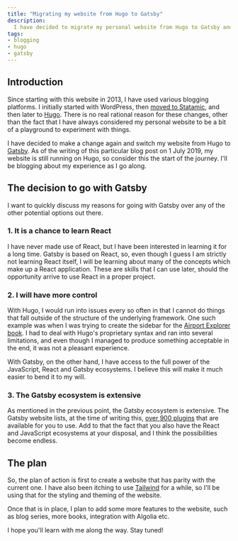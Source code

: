 ```yaml
---
title: "Migrating my website from Hugo to Gatsby"
description:
  I have decided to migrate my personal website from Hugo to Gatsby and write a series of blog posts on the process. In this first blog post, I'll discuss the reasons for the change as well as my decision to go with Gatsby.
tags:
- blogging
- hugo
- gatsby
---
```


## Introduction

Since starting with this website in 2013, I have used various blogging platforms. I initially started with WordPress, then [moved to Statamic](/blog/switching-to-statamic/), and then later to [Hugo](https://gohugo.io/). There is no real rational reason for these changes, other than the fact that I have always considered my personal website to be a bit of a playground to experiment with things.

I have decided to make a change again and switch my website from Hugo to [Gatsby](https://www.gatsbyjs.org/). As of the writing of this particular blog post on 1 July 2019, my website is still running on Hugo, so consider this the start of the journey. I'll be blogging about my experience as I go along.

## The decision to go with Gatsby

I want to quickly discuss my reasons for going with Gatsby over any of the other potential options out there.

### 1. It is a chance to learn React

I have never made use of React, but I have been interested in learning it for a long time. Gatsby is based on React, so, even though I guess I am strictly not learning React itself, I will be learning about many of the concepts which make up a React application. These are skills that I can use later, should the opportunity arrive to use React in a proper project.

### 2. I will have more control

With Hugo, I would run into issues every so often in that I cannot do things that fall outside of the structure of the underlying framework. One such example was when I was trying to create the sidebar for the [Airport Explorer book](https://www.jerriepelser.com/books/airport-explorer). I had to deal with Hugo's proprietary syntax and ran into several limitations, and even though I managed to produce something acceptable in the end, it was not a pleasant experience.

With Gatsby, on the other hand, I have access to the full power of the JavaScript, React and Gatsby ecosystems. I believe this will make it much easier to bend it to my will.

### 3. The Gatsby ecosystem is extensive

As mentioned in the previous point, the Gatsby ecosystem is extensive. The Gatsby website lists, at the time of writing this, [over 900 plugins](https://www.gatsbyjs.org/plugins/) that are available for you to use. Add to that the fact that you also have the React and JavaScript ecosystems at your disposal, and I think the possibilities become endless.

## The plan

So, the plan of action is first to create a website that has parity with the current one. I have also been itching to use [Tailwind](https://tailwindcss.com/) for a while, so I'll be using that for the styling and theming of the website.

Once that is in place, I plan to add some more features to the website, such as blog series, more books, integration with Algolia etc.

I hope you'll learn with me along the way. Stay tuned!